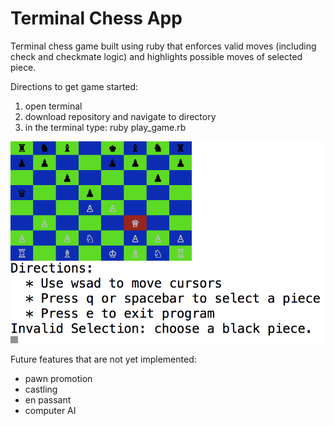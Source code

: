# Terminal Chess App

Terminal chess game built using ruby that enforces valid moves (including check and checkmate logic) and highlights possible moves of selected piece.

Directions to get game started:
  1. open terminal
  2. download repository and navigate to directory
  3. in the terminal type: ruby play_game.rb

![Demo](chess2.gif)

Future features that are not yet implemented:
  * pawn promotion
  * castling
  * en passant
  * computer AI
